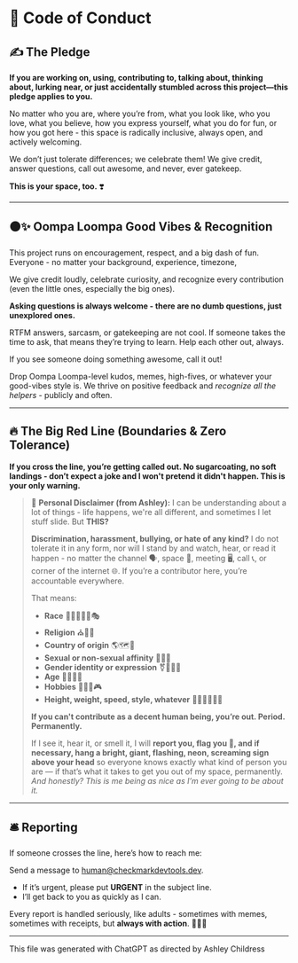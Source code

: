 # 🌈 Code of Conduct

## ✍️ The Pledge

**If you are working on, using, contributing to, talking about, thinking about, lurking near, or just accidentally stumbled across this project—this pledge applies to you.**

No matter who you are, where you’re from, what you look like, who you love, what you believe, how you express yourself, what you do for fun, or how you got here - this space is radically inclusive, always open, and actively welcoming.

We don’t just tolerate differences; we celebrate them! We give credit, answer questions, call out awesome, and never, ever gatekeep.

**This is your space, too.** ❣️

---

## 🟠✨ Oompa Loompa Good Vibes & Recognition

This project runs on encouragement, respect, and a big dash of fun. Everyone - no matter your background, experience, timezone,

We give credit loudly, celebrate curiosity, and recognize every contribution (even the little ones, especially the big ones).

**Asking questions is always welcome - there are no dumb questions, just unexplored ones.**

RTFM answers, sarcasm, or gatekeeping are not cool. If someone takes the time to ask, that means they’re trying to learn. Help each other out, always.

If you see someone doing something awesome, call it out!

Drop Oompa Loompa-level kudos, memes, high-fives, or whatever your good-vibes style is. We thrive on positive feedback and *recognize all the helpers* - publicly and often.

---

## 🔥 The Big Red Line (Boundaries & Zero Tolerance)

**If you cross the line, you’re getting called out. No sugarcoating, no soft landings - don’t expect a joke and I won't pretend it didn't happen. This is your only warning.**

> 🦄 **Personal Disclaimer (from Ashley):**
> I can be understanding about a lot of things - life happens, we're all different, and sometimes I let stuff slide. But **THIS?**
>
> **Discrimination, harassment, bullying, or hate of any kind?** I do not tolerate it in any form, nor will I stand by and watch, hear, or read it happen - no matter the channel 🗣️, space 💬, meeting 🖥️, call 📞, or corner of the internet 🌐. If you’re a contributor here, you’re accountable everywhere.
>
> That means:
> - **Race** 🏳️‍🌈🧑🏿‍🦱🎭
> - **Religion** ⛪🕍🕌
> - **Country of origin** 🌎🗺️🧭
> - **Sexual or non-sexual affinity** 💞🌈🦋
> - **Gender identity or expression** ⚧️🚻🦸‍♀️
> - **Age** 👶🧑‍🦳🧒
> - **Hobbies** 🎨🏄‍♂️🎮
> - **Height, weight, speed, style, whatever** 🏃‍♂️🪩🦒🦦👠
>
> **If you can't contribute as a decent human being, you’re out. Period. Permanently.**
>
> If I see it, hear it, or smell it, I will **report you, flag you 🚩, and if necessary, hang a bright, giant, flashing, neon, screaming sign above your head** so everyone knows exactly what kind of person you are — if that’s what it takes to get you out of my space, permanently.
> *And honestly? This is me being as nice as I’m ever going to be about it.*

---

## 🛎️ Reporting

If someone crosses the line, here’s how to reach me:

Send a message to [human@checkmarkdevtools.dev](mailto:human@checkmarkdevtools.dev).
- If it’s urgent, please put **URGENT** in the subject line.
- I’ll get back to you as quickly as I can.

Every report is handled seriously, like adults - sometimes with memes, sometimes with receipts, but **always with action**. 📝🤝📢

---

</small>This file was generated with ChatGPT as directed by Ashley Childress<small>
